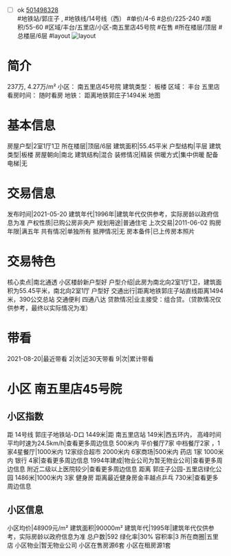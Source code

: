 - [ ] ok [501498328](https://bj.5i5j.com/ershoufang/501498328.html)  
 #地铁站/郭庄子 ,  #地铁线/14号线（西）
#单价/4-6 #总价/225-240 #面积/55-60   #区域/丰台/五里店/小区-南五里店45号院 #在售 #所在楼层/顶层 #总楼层/6层 #layout 
![layout](http://image2a.5i5j.com/bdir/layout/96186.jpg_P5.jpg) 
# 简介 
 237万,  4.27万/m² 
小区： 南五里店45号院
建筑类型： 板楼
区域： 丰台 五里店
看房时间： 随时看房
地铁： 距离地铁郭庄子1494米 地图
# 基本信息 
 房屋户型|2室1厅1卫
所在楼层|顶层/6层
建筑面积|55.45平米
户型结构|平层
建筑类型|板楼
房屋朝向|南北
建筑结构|混合
装修情况|精装
供暖方式|集中供暖
配备电梯|无
# 交易信息 
 发布时间|2021-05-20
建筑年代|1996年|建筑年代仅供参考，实际房龄以政府信息为准
产权性质|已购公房非央产
规划用途|普通住宅
上次交易|2011-06-02
购房年限|满五年
共有情况|单独所有
抵押情况|无
房本备件|已上传房本照片
# 交易特色 
 核心卖点|南北通透 小区楼龄新户型好
户型介绍|此房为南北向2室1厅1卫，建筑面积为55.45平米，南北向2室1厅 户型好
交通出行|距离地铁郭庄子站直线距离1494米，390公交总站 交通便利 四通八达
贷款情况|业主接受：组合贷。（贷款情况仅供参考，最终以实际情况为准）
# 带看 
 2021-08-20|最近带看	 2|次|近30天带看	 9|次|累计带看
# 小区 南五里店45号院
## 小区指数 
 距 14号线 郭庄子地铁站-D口 1449米|距 南五里店站 149米|西五环内， 高峰时间平均时速为24.5km/h|查看更多周边信息
500米内 平价餐厅7家
中档餐厅2家 ，1家4星餐厅|1000米内 12家综合超市
2000米内 6家商场|500米内 药店 1家
1000米内 银行 4家|查看更多周边信息
1994年建成|物业公司为暂无物业公司|查看更多周边信息
附近二级以上医院较少|查看更多周边信息
距离 郭庄子公园-五里店绿化公园 1486米|1000米内 3家 健身房
距离最近健身房金丰越点乒乓 730米|查看更多周边信息
## 小区信息 
 小区均价|48909元/m²
建筑面积|90000m²
建筑年代|1995年|建筑年代仅供参考，实际房龄以政府信息为准
总户数|592
绿化率|30%
容积率|3
所在商圈|五里店
小区物业|暂无物业公司
小区在售房源6套
小区在租房源1套
